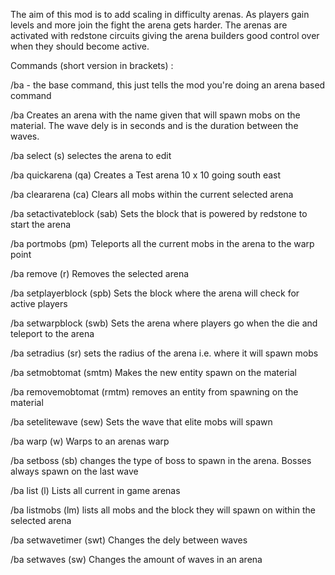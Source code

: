 The aim of this mod is to add scaling in difficulty arenas. As players gain levels and more join the fight the arena gets harder. The arenas are activated with redstone circuits giving the arena builders good control over when they should become active.

Commands (short version in brackets) <Parameters>:

/ba - the base command, this just tells the mod you're doing an arena based command

/ba <ArenaName> <Radius> <Material> <WaveDely> Creates an arena with the name given that will spawn mobs on the material. The wave dely is in seconds and is the duration between the waves.

/ba select (s) <ArenaName> selectes the arena to edit

/ba quickarena (qa) <Material> Creates a Test arena 10 x 10 going south east 

/ba cleararena (ca) Clears all mobs within the current selected arena

/ba setactivateblock (sab) Sets the block that is powered by redstone to start the arena

/ba portmobs (pm) Teleports all the current mobs in the arena to the warp point

/ba remove (r) Removes the selected arena

/ba setplayerblock (spb) Sets the block where the arena will check for active players

/ba setwarpblock (swb) Sets the arena where players go when the die and teleport to the arena

/ba setradius (sr) <Amount> sets the radius of the arena i.e. where it will spawn mobs

/ba setmobtomat (smtm) <EntityType> <Material> Makes the new entity spawn on the material

/ba removemobtomat (rmtm) <EntityType> <Material> removes an entity from spawning on the material

/ba setelitewave (sew) <Wave> Sets the wave that elite mobs will spawn

/ba warp (w) <ArenaName> Warps to an arenas warp

/ba setboss (sb) <EntityType> changes the type of boss to spawn in the arena. Bosses always spawn on the last wave

/ba list (l) Lists all current in game arenas

/ba listmobs (lm) lists all mobs and the block they will spawn on within the selected arena

/ba setwavetimer (swt) <Amount> Changes the dely between waves

/ba setwaves (sw) <Amount> Changes the amount of waves in an arena
